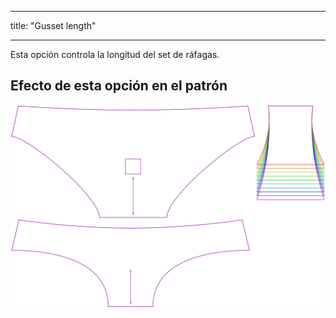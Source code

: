 - - -
title: "Gusset length"
- - -

Esta opción controla la longitud del set de ráfagas.

## Efecto de esta opción en el patrón

![Esta imagen muestra el efecto de esta opción superponiendo varias variantes que tienen un valor diferente para esta opción](ursula_gussetlength_sample.svg "Effect of this option on the pattern")
